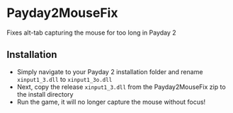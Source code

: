 # Payday2MouseFix
Fixes alt-tab capturing the mouse for too long in Payday 2

## Installation
- Simply navigate to your Payday 2 installation folder and rename `xinput1_3.dll` to `xinput1_3o.dll`
- Next, copy the release `xinput1_3.dll` from the Payday2MouseFix zip to the install directory
- Run the game, it will no longer capture the mouse without focus!